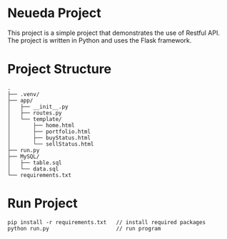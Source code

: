 # Neueda Project

This project is a simple project that demonstrates the use of Restful API. The project is written in Python and uses the Flask framework.

# Project Structure

```
.
├── .venv/
├── app/
│   ├── __init__.py
│   ├── routes.py
│   └── template/
│       ├── home.html
│       ├── portfolio.html
│       ├── buyStatus.html
│       └── sellStatus.html
├── run.py
├── MySQL/
│   ├── table.sql
│   └── data.sql
└── requirements.txt
```
# Run Project
```
pip install -r requirements.txt   // install required packages
python run.py                     // run program

```

